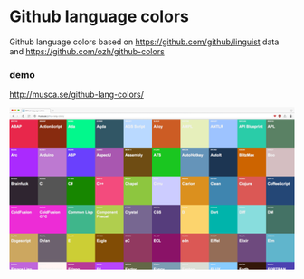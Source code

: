 # Github language colors

Github language colors based on https://github.com/github/linguist data and https://github.com/ozh/github-colors

### demo
http://musca.se/github-lang-colors/

![screenshot](https://raw.githubusercontent.com/musca/github-lang-colors/master/github-lang-colors.png)